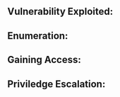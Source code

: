 ## Vulnerability Exploited: 
   
## Enumeration:
   
## Gaining Access:
   
## Priviledge Escalation:
   